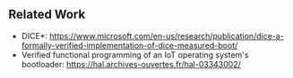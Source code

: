 ## Related Work

- DICE*: https://www.microsoft.com/en-us/research/publication/dice-a-formally-verified-implementation-of-dice-measured-boot/
- Verified functional programming of an IoT operating system's bootloader: https://hal.archives-ouvertes.fr/hal-03343002/
